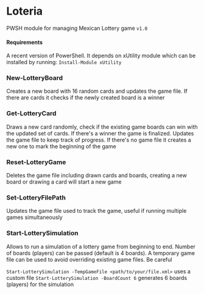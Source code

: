 # Loteria #
PWSH module for managing Mexican Lottery game `v1.0`

#### Requirements ####
A recent version of PowerShell. It depends on xUtility module which can be installed by running: `Install-Module xUtility`

### New-LotteryBoard ###
Creates a new board with 16 random cards and updates the game file. If there are cards it checks if the newly created board is a winner

### Get-LotteryCard ###
Draws a new card randomly, check if the existing game boards can win with the updated set of cards. 
If there's a winner the game is finalized. Updates the game file to keep track of progress. If there's no game file it creates a new one to mark the beginning of the game

### Reset-LotteryGame ###
Deletes the game file including drawn cards and boards, creating a new board or drawing a card will start a new game

### Set-LotteryFilePath ###
Updates the game file used to track the game, useful if running multiple games simultaneously

### Start-LotterySimulation ###
Allows to run a simulation of a lottery game from beginning to end. Number of boards (players) can be passed (default is 4 boards). 
A temporary game file can be used to avoid overriding existing game files. Be careful


`Start-LotterySimulation -TempGameFile <path/to/your/file.xml>` uses a custom file
`Start-LotterySimulation -BoardCount 6` generates 6 boards (players) for the simulation
